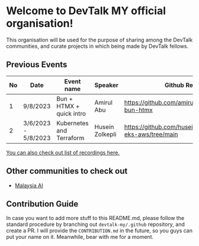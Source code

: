 # Welcome to DevTalk MY official organisation!

This organisation will be used for the purpose of sharing among the DevTalk communities, and curate projects in which being made by DevTalk fellows.

## Previous Events

|No|Date|Event name|Speaker|Github Repository|Videos|
|--|----|----------|-------|-----------------|------|
|1| 9/8/2023 | Bun + HTMX + quick intro | Amirul Abu | https://github.com/amirulabu/blog-comment-bun-htmx | |
|2| 3/6/2023 - 5/8/2023 | Kubernetes and Terraform | Husein Zolkepli | https://github.com/huseinzolkepli05/terraform-eks-aws/tree/main | |

[You can also check out list of recordings here.](https://ismi-abbas.notion.site/0ccf3a3d1b494dde9cb2b77571fb9587?v=e9e9f65a33b9497694ff4ceb5c31a6bb)

## Other communities to check out

- [Malaysia AI](https://github.com/malaysia-ai)

## Contribution Guide

In case you want to add more stuff to this README.md, please follow the standard procedure by branching out `devtalk-my/.github` repository, and create a PR. I will provide the `CONTRIBUTION.md` in the future, so you guys can put your name on it. Meanwhile, bear with me for a moment.
